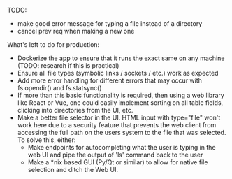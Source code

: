 TODO:
- make good error message for typing a file instead of a directory
- cancel prev req when making a new one

What's left to do for production:
- Dockerize the app to ensure that it runs the exact same on any machine (TODO: research if this is practical)
- Ensure all file types (symbolic links / sockets / etc.) work as expected
- Add more error handling for different errors that may occur with fs.opendir() and fs.statsync()
- If more than this basic functionality is required, then using a web library like React or Vue, one could easily implement sorting on all table fields, clicking into directories from the UI, etc.
- Make a better file selector in the UI. HTML input with type="file" won't work here due to a security feature that prevents the web client from accessing the full path on the users system to the file that was selected. To solve this, either:
  - Make endpoints for autocompleting what the user is typing in the web UI and pipe the output of 'ls' command back to the user
  - Make a *nix based GUI (Py/Qt or similar) to allow for native file selection and ditch the Web UI.
